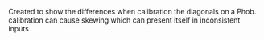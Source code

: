 Created to show the differences when calibration the diagonals on a Phob. calibration can cause skewing which can present itself in inconsistent inputs
